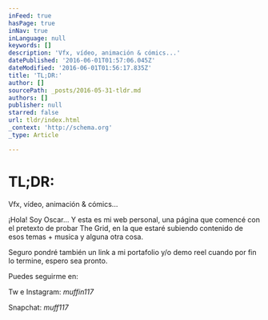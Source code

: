 ```yaml
---
inFeed: true
hasPage: true
inNav: true
inLanguage: null
keywords: []
description: 'Vfx, vídeo, animación & cómics...'
datePublished: '2016-06-01T01:57:06.045Z'
dateModified: '2016-06-01T01:56:17.835Z'
title: 'TL;DR:'
author: []
sourcePath: _posts/2016-05-31-tldr.md
authors: []
publisher: null
starred: false
url: tldr/index.html
_context: 'http://schema.org'
_type: Article

---
```

# TL;DR:

Vfx, vídeo, animación & cómics...

¡Hola! Soy Oscar... Y esta es mi web personal, una página que comencé con el pretexto de probar The Grid, en la que estaré subiendo contenido de esos temas + musica y alguna otra cosa.

Seguro pondré también un link a mi portafolio y/o demo reel cuando por fin lo termine, espero sea pronto.

Puedes seguirme en:

Tw e Instagram: _muffin117_

Snapchat: _muff117_